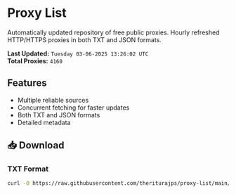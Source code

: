# Proxy List

Automatically updated repository of free public proxies. Hourly refreshed HTTP/HTTPS proxies in both TXT and JSON formats.

**Last Updated:** `Tuesday 03-06-2025 13:26:02 UTC`  
**Total Proxies:** `4160`

## Features
- Multiple reliable sources
- Concurrent fetching for faster updates
- Both TXT and JSON formats
- Detailed metadata

## 📥 Download

### TXT Format
```bash
curl -O https://raw.githubusercontent.com/theriturajps/proxy-list/main/proxies.txt